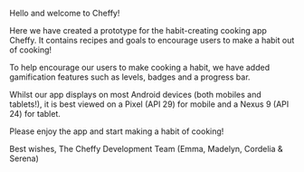 Hello and welcome to Cheffy!

Here we have created a prototype for the habit-creating cooking app Cheffy. It contains recipes and
goals to encourage users to make a habit out of cooking!

To help encourage our users to make cooking a habit, we have added gamification features such as
levels, badges and a progress bar.

Whilst our app displays on most Android devices (both mobiles and tablets!), it is best viewed on
a Pixel (API 29) for mobile and a Nexus 9 (API 24) for tablet.

Please enjoy the app and start making a habit of cooking!

Best wishes,
The Cheffy Development Team
(Emma, Madelyn, Cordelia & Serena)
